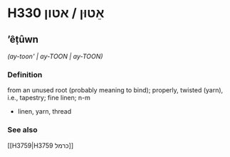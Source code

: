 # H330 אֵטוּן / אטון

## ʼêṭûwn

_(ay-toon' | ay-TOON | ay-TOON)_

### Definition

from an unused root (probably meaning to bind); properly, twisted (yarn), i.e., tapestry; fine linen; n-m

- linen, yarn, thread

### See also

[[H3759|H3759 כרמל]]
